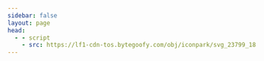 ```yaml
---
sidebar: false
layout: page
head:
  - - script
    - src: https://lf1-cdn-tos.bytegoofy.com/obj/iconpark/svg_23799_18.da6fe3ace4b43623a199e0510bda0571.js
---
```

<script setup>
import AboutComponent from '../components/about/index.vue'
</script>
<AboutComponent />
<!-- # 🌈 我的项目
- MAKA 官网(PC)
  - 技术展：[`Nuxtjs`](https://nuxtjs.org/) + [`Vue2`](https://v2.cn.vuejs.org/) + [`Element UI`](https://element.eleme.cn/#/zh-CN)
  - 访问地址： https://www.maka.im/muban
- MAKA M站/Hybird页
  - 技术展：[`Next.js`](https://www.nextjs.cn/) + [`React`](https://reactjs.bootcss.com/) + [`Ant Design Mobile`](https://mobile.ant.design/zh/)
  - 访问地址： https://www.maka.im/mk-store-7/home
- 嘟嘟特运APP(Hybird)
  - 技术展：[`APIcloud`](https://developer.yonyou.com/home) + [`Vue2`](https://v2.cn.vuejs.org/) + [`Vant`](https://vant-contrib.gitee.io/vant/v2/#/zh-CN/)
  - 访问地址：http://h5.duduteyun.com/download
- 爱情人交友APP(Hybird APP)
  - 技术展：[`APIcloud`](https://developer.yonyou.com/home) + [`Vue2`](https://v2.cn.vuejs.org/)
  - 访问地址：https://www.aiqingren.com/
- 爱情人交友APP(Hybird APP)
  - 技术展：[`APIcloud`](https://developer.yonyou.com/home) + [`Vue2`](https://v2.cn.vuejs.org/)
  - 访问地址：https://www.aiqingren.com/
- 宏宇打印(响应式)
  - 技术展：[`Bootstrap3`](https://www.bootcss.com/) + [`Swiper3`](https://www.swiper.com.cn/)+ [`JQuery`](https://www.swiper.com.cn/)
  - 访问地址：https://lidexun.gitee.io/project/hongyu/index.html
- 旭升官网
  - 技术展：[`Bootstrap3`](https://www.bootcss.com/) + [`Swiper3`](https://www.swiper.com.cn/)+ [`JQuery`](https://www.swiper.com.cn/)
  - 访问地址：https://lidexun.gitee.io/project/xusheng/index.html -->